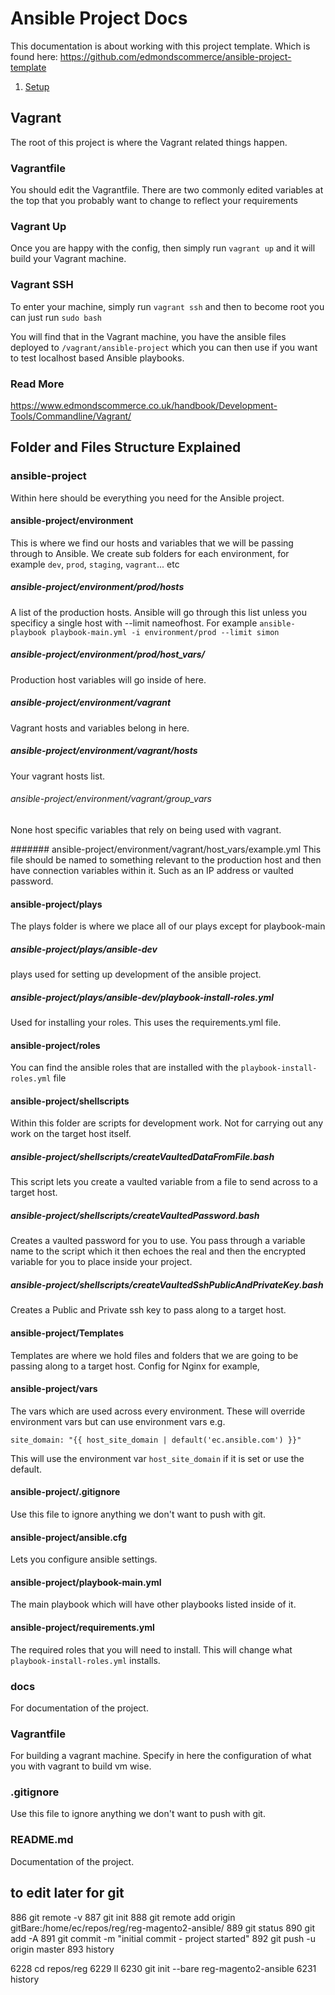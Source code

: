 # Ansible Project Docs

This documentation is about working with this project template. Which is found here: 
https://github.com/edmondscommerce/ansible-project-template

1. [Setup](Setup.md)


## Vagrant
The root of this project is where the Vagrant related things happen.

### Vagrantfile

You should edit the Vagrantfile. There are two commonly edited variables at the top that you probably want to change to reflect your requirements

### Vagrant Up
Once you are happy with the config, then simply run `vagrant up` and it will build your Vagrant machine.

### Vagrant SSH
To enter your machine, simply run `vagrant ssh` and then to become root you can just run `sudo bash`

You will find that in the Vagrant machine, you have the ansible files deployed to `/vagrant/ansible-project` which you can then use if you want to test localhost based Ansible playbooks.

### Read More
https://www.edmondscommerce.co.uk/handbook/Development-Tools/Commandline/Vagrant/
 
## Folder and Files Structure Explained

### ansible-project
Within here should be everything you need for the Ansible project.

#### ansible-project/environment
This is where we find our hosts and variables that we will be passing through to Ansible. We create sub folders for each environment, for example `dev`, `prod`, `staging`, `vagrant`... etc

##### ansible-project/environment/prod/hosts
A list of the production hosts. Ansible will go through this list unless you specificy 
a single host with --limit nameofhost. For example `ansible-playbook playbook-main.yml -i environment/prod --limit simon` 

##### ansible-project/environment/prod/host_vars/
Production host variables will go inside of here. 

##### ansible-project/environment/vagrant
Vagrant hosts and variables belong in here. 

##### ansible-project/environment/vagrant/hosts
Your vagrant hosts list.

###### ansible-project/environment/vagrant/group_vars
None host specific variables that rely on being used with vagrant.

####### ansible-project/environment/vagrant/host_vars/example.yml
This file should be named to something relevant to the production host and then have connection variables within it. 
Such as an IP address or vaulted password.
 
#### ansible-project/plays
The plays folder is where we place all of our plays except for playbook-main

##### ansible-project/plays/ansible-dev
plays used for setting up development of the ansible project.

##### ansible-project/plays/ansible-dev/playbook-install-roles.yml
Used for installing your roles. This uses the requirements.yml file.

#### ansible-project/roles

You can find the ansible roles that are installed with the `playbook-install-roles.yml` file

#### ansible-project/shellscripts

Within this folder are scripts for development work. Not for carrying out any work on the target host itself.
 
##### ansible-project/shellscripts/createVaultedDataFromFile.bash

This script lets you create a vaulted variable from a file to send across to a target host.

##### ansible-project/shellscripts/createVaultedPassword.bash

Creates a vaulted password for you to use. You pass through a variable name to the script which it then echoes the real
and then the encrypted variable for you to place inside your project.

##### ansible-project/shellscripts/createVaultedSshPublicAndPrivateKey.bash

Creates a Public and Private ssh key to pass along to a target host.

#### ansible-project/Templates

Templates are where we hold files and folders that we are going to be passing along to a target host. Config for Nginx 
for example,

#### ansible-project/vars

The vars which are used across every environment. These will override environment vars but can use environment vars e.g.

`site_domain: "{{ host_site_domain | default('ec.ansible.com') }}"`

This will use the environment var `host_site_domain` if it is set or use the default.

#### ansible-project/.gitignore

Use this file to ignore anything we don't want to push with git.

#### ansible-project/ansible.cfg

Lets you configure ansible settings.

#### ansible-project/playbook-main.yml

The main playbook which will have other playbooks listed inside of it.

#### ansible-project/requirements.yml

The required roles that you will need to install. This will change what `playbook-install-roles.yml` installs.

### docs

For documentation of the project. 

### Vagrantfile

For building a vagrant machine. Specify in here the configuration of what you with vagrant to build vm wise.

### .gitignore

Use this file to ignore anything we don't want to push with git.

### README.md

Documentation of the project.


## to edit later for git

 886  git remote -v
  887  git init
  888  git remote add origin gitBare:/home/ec/repos/reg/reg-magento2-ansible/
  889  git status
  890  git add -A
  891  git commit -m "initial commit - project started"
  892  git push -u origin master 
  893  history


 6228  cd repos/reg
 6229  ll
 6230  git init --bare reg-magento2-ansible
 6231  history

